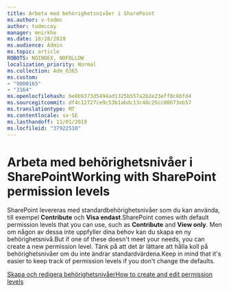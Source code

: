 ```yaml
---
title: Arbeta med behörighetsnivåer i SharePoint
ms.author: v-todmc
author: todmccoy
manager: mnirkhe
ms.date: 10/28/2019
ms.audience: Admin
ms.topic: article
ROBOTS: NOINDEX, NOFOLLOW
localization_priority: Normal
ms.collection: Adm_O365
ms.custom:
- "9000165"
- "3164"
ms.openlocfilehash: be0b9373d5494ad1325b557a2b2e23eff8c8bfd4
ms.sourcegitcommit: df4c12727ce9c53b1abdc13c48c25cc00b73eb57
ms.translationtype: MT
ms.contentlocale: sv-SE
ms.lasthandoff: 11/01/2019
ms.locfileid: "37922510"
---
```

# <a name="working-with-sharepoint-permission-levels"></a><span data-ttu-id="94104-102">Arbeta med behörighetsnivåer i SharePoint</span><span class="sxs-lookup"><span data-stu-id="94104-102">Working with SharePoint permission levels</span></span>

<span data-ttu-id="94104-103">SharePoint levereras med standardbehörighetsnivåer som du kan använda, till exempel **Contribute** och **Visa endast**.</span><span class="sxs-lookup"><span data-stu-id="94104-103">SharePoint comes with default permission levels that you can use, such as **Contribute** and **View only**.</span></span> <span data-ttu-id="94104-104">Men om någon av dessa inte uppfyller dina behov kan du skapa en ny behörighetsnivå.</span><span class="sxs-lookup"><span data-stu-id="94104-104">But if one of these doesn't meet your needs, you can create a new permission level.</span></span> <span data-ttu-id="94104-105">Tänk på att det är lättare att hålla koll på behörighetsnivåer om du inte ändrar standardvärdena.</span><span class="sxs-lookup"><span data-stu-id="94104-105">Keep in mind that it's easier to keep track of permission levels if you don't change the defaults.</span></span>

[<span data-ttu-id="94104-106">Skapa och redigera behörighetsnivåer</span><span class="sxs-lookup"><span data-stu-id="94104-106">How to create and edit permission levels</span></span>](https://docs.microsoft.com/sharepoint/how-to-create-and-edit-permission-levels)